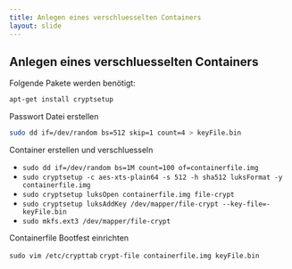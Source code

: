 ```yaml
---
title: Anlegen eines verschluesselten Containers
layout: slide
---
```


## Anlegen eines verschluesselten Containers

Folgende Pakete werden benötigt:

```bash
apt-get install cryptsetup
```

Passwort Datei erstellen

```bash
sudo dd if=/dev/random bs=512 skip=1 count=4 > keyFile.bin
```

Container erstellen und verschluesseln

- ```sudo dd if=/dev/random bs=1M count=100 of=containerfile.img```
- ```sudo cryptsetup -c aes-xts-plain64 -s 512 -h sha512 luksFormat -y containerfile.img```
- ```sudo cryptsetup luksOpen containerfile.img file-crypt```
- ```sudo cryptsetup luksAddKey /dev/mapper/file-crypt --key-file=- keyFile.bin```
- ```sudo mkfs.ext3 /dev/mapper/file-crypt```

Containerfile Bootfest einrichten

```sudo vim /etc/crypttab```
```crypt-file containerfile.img keyFile.bin```
